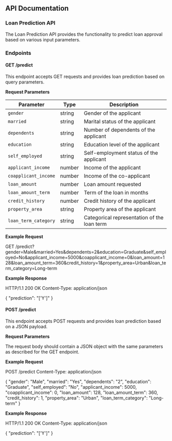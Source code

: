 ## API Documentation

### Loan Prediction API

The Loan Prediction API provides the functionality to predict loan approval based on various input parameters.

### Endpoints

#### GET /predict

This endpoint accepts GET requests and provides loan prediction based on query parameters.

**Request Parameters**

| Parameter             | Type   | Description                                  |
| --------------------- | ------ | -------------------------------------------- |
| `gender`              | string | Gender of the applicant                      |
| `married`             | string | Marital status of the applicant              |
| `dependents`          | string | Number of dependents of the applicant        |
| `education`           | string | Education level of the applicant             |
| `self_employed`       | string | Self-employment status of the applicant      |
| `applicant_income`    | number | Income of the applicant                      |
| `coapplicant_income`  | number | Income of the co-applicant                    |
| `loan_amount`         | number | Loan amount requested                         |
| `loan_amount_term`    | number | Term of the loan in months                    |
| `credit_history`      | number | Credit history of the applicant               |
| `property_area`       | string | Property area of the applicant                |
| `loan_term_category`  | string | Categorical representation of the loan term   |


**Example Request**

GET /predict?gender=Male&married=Yes&dependents=2&education=Graduate&self_employed=No&applicant_income=5000&coapplicant_income=0&loan_amount=128&loan_amount_term=360&credit_history=1&property_area=Urban&loan_term_category=Long-term

**Example Response**

HTTP/1.1 200 OK
Content-Type: application/json

{
"prediction": "['Y']"
}


#### POST /predict

This endpoint accepts POST requests and provides loan prediction based on a JSON payload.

**Request Parameters**

The request body should contain a JSON object with the same parameters as described for the GET endpoint.

**Example Request**


POST /predict
Content-Type: application/json

{
"gender": "Male",
"married": "Yes",
"dependents": "2",
"education": "Graduate",
"self_employed": "No",
"applicant_income": 5000,
"coapplicant_income": 0,
"loan_amount": 128,
"loan_amount_term": 360,
"credit_history": 1,
"property_area": "Urban",
"loan_term_category": "Long-term"
}

**Example Response**

HTTP/1.1 200 OK
Content-Type: application/json

{
"prediction": "['Y']"
}
